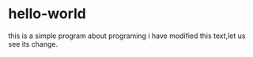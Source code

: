 # hello-world
this is a simple program about programing
i have modified this text,let us see its change.
